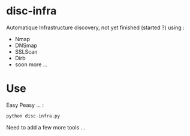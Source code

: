 # disc-infra
Automatique Infrastructure discovery, not yet finished (started ?) using :

- Nmap
- DNSmap
- SSLScan
- Dirb
- soon more ...


#  Use 

Easy Peasy ... :

```python
python disc-infra.py
```

Need to add a few more tools ...
